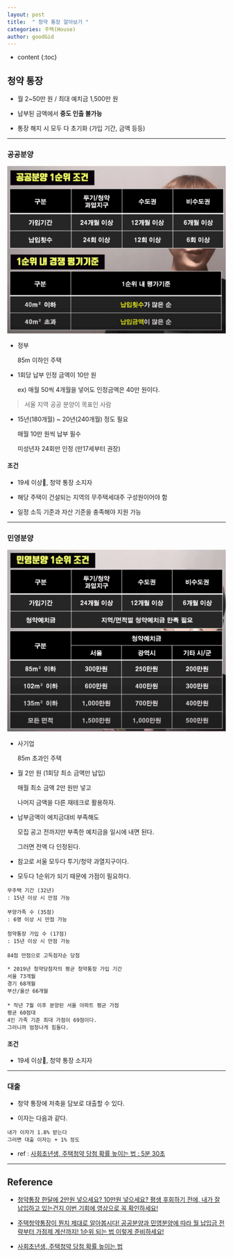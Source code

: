 ```yaml
---
layout: post
title:  " 청약 통장 알아보기 "
categories: 주택(House)
author: goodGid
---
```

* content
{:toc}

## 청약 통장

* 월 2~50만 원 / 최대 예치금 1,500만 원

* 납부된 금액에서 **중도 인출 불가능**

* 통장 해지 시 모두 다 초기화 (가입 기간, 금액 등등)




---

### 공공분양

![](/assets/img/house/Housing-Passbook_1.png)

* 정부

  85m 이하인 주택

* 1회당 납부 인정 금액이 10만 원

  ex) 매월 50씩 4개월을 넣어도 인정금액은 40만 원이다.

> 서울 지역 공공 분양이 목표인 사람

* 15년(180개월) ~ 20년(240개월) 정도 필요

  매월 10만 원씩 납부 필수

  미성년자 24회만 인정 (만17세부터 권장)

#### 조건

* 19세 이상, 청약 통장 소지자

* 해당 주택이 건설되는 지역의 무주택세대주 구성원이어야 함

* 일정 소득 기준과 자산 기준을 충족해야 지원 가능

---

### 민영분양

![](/assets/img/house/Housing-Passbook_2.png)

* 사기업

  85m 초과인 주택

* 월 2만 원 (1회당 최소 금액만 납입)

  매월 최소 금액 2만 원만 넣고

  나머지 금액을 다른 재테크로 활용하자.

* 납부금액이 에치금대비 부족해도

  모집 공고 전까지만 부족한 예치금을 일시에 내면 된다.
  
  그러면 전액 다 인정된다.

* 참고로 서울 모두다 투기/청약 과열지구이다.

* 모두다 1순위가 되기 때문에 가점이 필요하다.

```
무주택 기간 (32년)
: 15년 이상 시 만점 가능

부양가족 수 (35점)
: 6명 이상 시 만점 가능

청약통장 가입 수 (17점)
: 15년 이상 시 만점 가능

84점 만점으로 고득점자순 당첨
```

```
* 2019년 청약당첨자의 평균 청약통장 가입 기간
서울 73개월
경기 68개월
부산/울산 66개월

* 작년 7월 이후 분양된 서울 아파트 평균 가점
평균 60점대
4인 가족 기준 최대 가점이 69점이다.
그러니까 엄청나게 힘들다.
```

#### 조건

* 19세 이상, 청약 통장 소지자


---

### 대출

* 청약 통장에 저축을 담보로 대출할 수 있다.

* 이자는 다음과 같다.

```
내가 이자가 1.8% 받는다
그러면 대출 이자는 + 1% 정도
```

* ref : [사회초년생, 주택청약 당첨 확률 높이는 법 : 5분 30초](https://www.youtube.com/watch?v=GGfajHyiP5c&t=330s)


---

## Reference

* [청약통장 한달에 2만원 넣으세요? 10만원 넣으세요? 평생 후회하기 전에, 내가 잘 납입하고 있는건지 이번 기회에 영상으로 꼭 확인하세요!](https://www.youtube.com/watch?v=hMQ7O1In-5c)

* [주택청약통장이 뭔지 제대로 알아봅시다! 공공분양과 민영분양에 따라 월 납입금 전략부터 가점제 계산까지! 1순위 되는 법 이렇게 준비하세요!](https://www.youtube.com/watch?v=eGC5Tp4ENsY)

* [사회초년생, 주택청약 당첨 확률 높이는 법](https://www.youtube.com/watch?v=GGfajHyiP5c&t=330s)